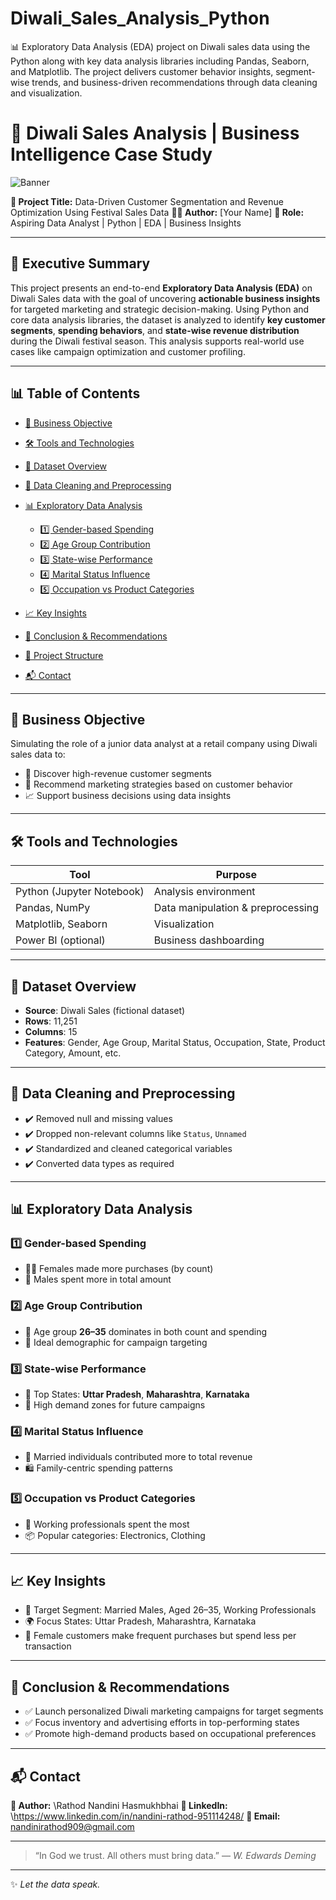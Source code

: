 # Diwali_Sales_Analysis_Python
📊 Exploratory Data Analysis (EDA) project on Diwali sales data using the Python along with key data analysis libraries including Pandas, Seaborn, and Matplotlib. The project delivers customer behavior insights, segment-wise trends, and business-driven recommendations through data cleaning and visualization.
# 🩷 Diwali Sales Analysis | Business Intelligence Case Study

![Banner](https://github.com/yourusername/Diwali_Sales_Analysis_Python/blob/main/assets/diwali_banner.png)

**📌 Project Title:** Data-Driven Customer Segmentation and Revenue Optimization Using Festival Sales Data
**👩‍💻 Author:** \[Your Name]
**🎯 Role:** Aspiring Data Analyst | Python | EDA | Business Insights

---

## 📖 Executive Summary

This project presents an end-to-end **Exploratory Data Analysis (EDA)** on Diwali Sales data with the goal of uncovering **actionable business insights** for targeted marketing and strategic decision-making. Using Python and core data analysis libraries, the dataset is analyzed to identify **key customer segments**, **spending behaviors**, and **state-wise revenue distribution** during the Diwali festival season. This analysis supports real-world use cases like campaign optimization and customer profiling.

---

## 📊 Table of Contents

* [🚀 Business Objective](#-business-objective)
* [🛠️ Tools and Technologies](#️-tools-and-technologies)
* [📂 Dataset Overview](#-dataset-overview)
* [🧹 Data Cleaning and Preprocessing](#-data-cleaning-and-preprocessing)
* [📊 Exploratory Data Analysis](#-exploratory-data-analysis)

  * [1️⃣ Gender-based Spending](#1-gender-based-spending)
  * [2️⃣ Age Group Contribution](#2-age-group-contribution)
  * [3️⃣ State-wise Performance](#3-state-wise-performance)
  * [4️⃣ Marital Status Influence](#4-marital-status-influence)
  * [5️⃣ Occupation vs Product Categories](#5-occupation-vs-product-categories)
* [📈 Key Insights](#-key-insights)
* [🔬 Conclusion & Recommendations](#-conclusion--recommendations)
* [📁 Project Structure](#-project-structure)
* [📬 Contact](#-contact)

---

## 🚀 Business Objective

Simulating the role of a junior data analyst at a retail company using Diwali sales data to:

* 🎯 Discover high-revenue customer segments
* 🧠 Recommend marketing strategies based on customer behavior
* 📈 Support business decisions using data insights

---

## 🛠️ Tools and Technologies

| Tool                      | Purpose                           |
| ------------------------- | --------------------------------- |
| Python (Jupyter Notebook) | Analysis environment              |
| Pandas, NumPy             | Data manipulation & preprocessing |
| Matplotlib, Seaborn       | Visualization                     |
| Power BI (optional)       | Business dashboarding             |

---

## 📂 Dataset Overview

* **Source**: Diwali Sales (fictional dataset)
* **Rows**: 11,251
* **Columns**: 15
* **Features**: Gender, Age Group, Marital Status, Occupation, State, Product Category, Amount, etc.

---

## 🧹 Data Cleaning and Preprocessing

* ✔️ Removed null and missing values
* ✔️ Dropped non-relevant columns like `Status`, `Unnamed`
* ✔️ Standardized and cleaned categorical variables
* ✔️ Converted data types as required

---

## 📊 Exploratory Data Analysis

### 1️⃣ Gender-based Spending

* 👩‍🦰 Females made more purchases (by count)
* 👨 Males spent more in total amount

### 2️⃣ Age Group Contribution

* 👥 Age group **26–35** dominates in both count and spending
* 🎯 Ideal demographic for campaign targeting

### 3️⃣ State-wise Performance

* 🥇 Top States: **Uttar Pradesh**, **Maharashtra**, **Karnataka**
* 📍 High demand zones for future campaigns

### 4️⃣ Marital Status Influence

* 💍 Married individuals contributed more to total revenue
* 🛍️ Family-centric spending patterns

### 5️⃣ Occupation vs Product Categories

* 💼 Working professionals spent the most
* 📦 Popular categories: Electronics, Clothing

---

## 📈 Key Insights

* 🎯 Target Segment: Married Males, Aged 26–35, Working Professionals
* 🌍 Focus States: Uttar Pradesh, Maharashtra, Karnataka
* 🧾 Female customers make frequent purchases but spend less per transaction

---

## 🔬 Conclusion & Recommendations

* ✅ Launch personalized Diwali marketing campaigns for target segments
* ✅ Focus inventory and advertising efforts in top-performing states
* ✅ Promote high-demand products based on occupational preferences

---

## 📬 Contact

**👤 Author:** \Rathod Nandini Hasmukhbhai
**🔗 LinkedIn:** \https://www.linkedin.com/in/nandini-rathod-951114248/
**📧 Email:** nandinirathod909@gmail.com

---

> “In God we trust. All others must bring data.”
> — *W. Edwards Deming*

---

✨ *Let the data speak.*
